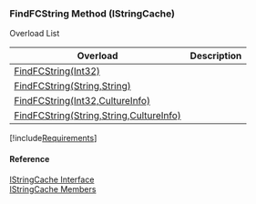 ﻿### FindFCString Method (IStringCache)

Overload List

| Overload | Description |
| --- | --- |
| [FindFCString(Int32)](fcSDK~FChoice.Foundation.Clarify.IStringCache~FindFCString(Int32).md) |   |
| [FindFCString(String,String)](fcSDK~FChoice.Foundation.Clarify.IStringCache~FindFCString(String,String).md) |   |
| [FindFCString(Int32,CultureInfo)](fcSDK~FChoice.Foundation.Clarify.IStringCache~FindFCString(Int32,CultureInfo).md) |   |
| [FindFCString(String,String,CultureInfo)](fcSDK~FChoice.Foundation.Clarify.IStringCache~FindFCString(String,String,CultureInfo).md) |   |

[!include[Requirements](../partials/requirements.md)]



#### Reference

[IStringCache Interface](fcSDK~FChoice.Foundation.Clarify.IStringCache.md)  
[IStringCache Members](fcSDK~FChoice.Foundation.Clarify.IStringCache_members.md)